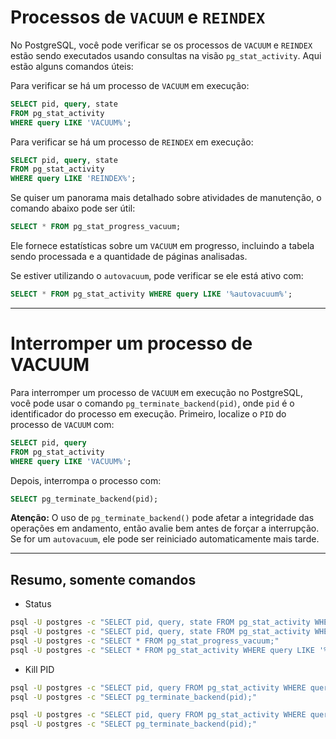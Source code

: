  # Processos de `VACUUM` e `REINDEX`
 
No PostgreSQL, você pode verificar se os processos de `VACUUM` e `REINDEX` estão sendo executados usando consultas na visão `pg_stat_activity`. Aqui estão alguns comandos úteis:

Para verificar se há um processo de `VACUUM` em execução:
```sql
SELECT pid, query, state 
FROM pg_stat_activity 
WHERE query LIKE 'VACUUM%';
```

Para verificar se há um processo de `REINDEX` em execução:
```sql
SELECT pid, query, state 
FROM pg_stat_activity 
WHERE query LIKE 'REINDEX%';
```

Se quiser um panorama mais detalhado sobre atividades de manutenção, o comando abaixo pode ser útil:
```sql
SELECT * FROM pg_stat_progress_vacuum;
```
Ele fornece estatísticas sobre um `VACUUM` em progresso, incluindo a tabela sendo processada e a quantidade de páginas analisadas.

Se estiver utilizando o `autovacuum`, pode verificar se ele está ativo com:
```sql
SELECT * FROM pg_stat_activity WHERE query LIKE '%autovacuum%';
```
___
# Interromper um processo de VACUUM

Para interromper um processo de `VACUUM` em execução no PostgreSQL, você pode usar o comando `pg_terminate_backend(pid)`, onde `pid` é o identificador do processo em execução. Primeiro, localize o `PID` do processo de `VACUUM` com:

```sql
SELECT pid, query 
FROM pg_stat_activity 
WHERE query LIKE 'VACUUM%';
```

Depois, interrompa o processo com:

```sql
SELECT pg_terminate_backend(pid);
```

**Atenção:** O uso de `pg_terminate_backend()` pode afetar a integridade das operações em andamento, então avalie bem antes de forçar a interrupção. Se for um `autovacuum`, ele pode ser reiniciado automaticamente mais tarde.
___
## Resumo, somente comandos

- Status
```bash
psql -U postgres -c "SELECT pid, query, state FROM pg_stat_activity WHERE query LIKE 'VACUUM%';"
psql -U postgres -c "SELECT pid, query, state FROM pg_stat_activity WHERE query LIKE 'REINDEX%';"
psql -U postgres -c "SELECT * FROM pg_stat_progress_vacuum;"
psql -U postgres -c "SELECT * FROM pg_stat_activity WHERE query LIKE '%autovacuum%';"
```
- Kill PID
```bash
psql -U postgres -c "SELECT pid, query FROM pg_stat_activity WHERE query LIKE 'VACUUM%';"
psql -U postgres -c "SELECT pg_terminate_backend(pid);"
```
```bash
psql -U postgres -c "SELECT pid, query FROM pg_stat_activity WHERE query LIKE 'REINDEX%';"
psql -U postgres -c "SELECT pg_terminate_backend(pid);"
```

